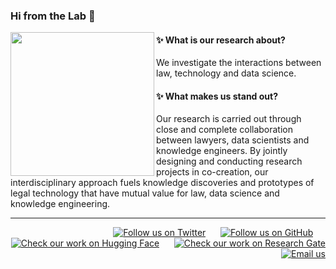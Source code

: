 ### Hi from the Lab 👋

<img src="https://user-images.githubusercontent.com/32681432/165930627-5f6d8d0b-77df-4792-b3b2-a195a5bb15d3.png" height=230 align="left">

#### ✨ What is our research about?

We investigate the interactions between law, technology and data science.

#### ✨ What makes us stand out?

Our research is carried out through close and complete collaboration between lawyers, data scientists and knowledge engineers. By jointly designing and conducting research projects in co-creation, our interdisciplinary approach fuels knowledge discoveries and prototypes of legal technology that have mutual value for law, data science and knowledge engineering.

***

<!-- Social buttons -->
<div align="right">
	<a href="https://twitter.com/maaslawtech"><img src="https://img.shields.io/twitter/follow/maaslawtech?label=Twitter&style=social" alt="Follow us on Twitter"></a>
	&nbsp;&nbsp;&nbsp;&nbsp;
	<a href="https://github.com/maastrichtlawtech"><img src="https://img.shields.io/github/followers/maastrichtlawtech?label=Github&style=social" alt="Follow us on GitHub"></a>
	&nbsp;&nbsp;&nbsp;&nbsp;
	<a href="https://huggingface.co/maastrichtlawtech"><img src="https://img.shields.io/badge/HuggingFace--_.svg?label=%F0%9F%A4%97%20Hugging%20Face&style=social" alt="Check our work on Hugging Face"></a>
	&nbsp;&nbsp;&nbsp;&nbsp;
	<a href="https://www.researchgate.net/lab/Maastricht-Law-Tech-Lab-Gijs-van-Dijck"><img src="https://img.shields.io/badge/ResearchGate--_.svg?label=Research%20Gate&style=social&logo=researchgate" alt="Check our work on Research Gate"></a>
	&nbsp;&nbsp;&nbsp;&nbsp;
	<a href="mailto:law-techlab@maastrichtuniversity.nl"><img src="https://img.shields.io/badge/email--_.svg?label?label=Email&style=social&logo=minutemailer" alt="Email us"></a>
</div>
